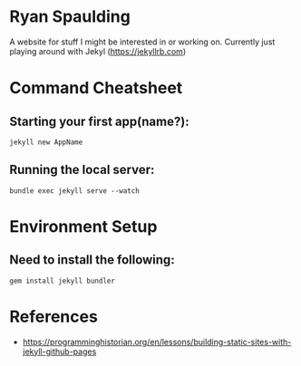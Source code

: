 # Ryan Spaulding 

A website for stuff I might be interested in or working on. Currently just playing around with Jekyl (https://jekyllrb.com)



# Command Cheatsheet

## Starting your first app(name?):

    jekyll new AppName

## Running the local server:

    bundle exec jekyll serve --watch

# Environment Setup

## Need to install the following:

    gem install jekyll bundler 

# References 

* https://programminghistorian.org/en/lessons/building-static-sites-with-jekyll-github-pages
